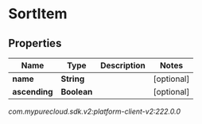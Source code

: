 # SortItem


## Properties

| Name | Type | Description | Notes |
| ------------ | ------------- | ------------- | ------------- |
| **name** | **String** |  |  [optional] |
| **ascending** | **Boolean** |  |  [optional] |




_com.mypurecloud.sdk.v2:platform-client-v2:222.0.0_
